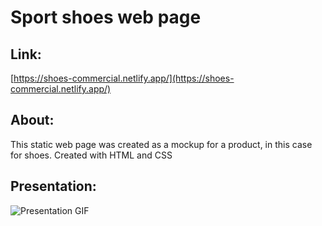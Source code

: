 # Sport shoes web page 

## Link:
[https://shoes-commercial.netlify.app/](https://shoes-commercial.netlify.app/)

## About:
This static web page was created as a mockup for a product, in this case for shoes.
Created with HTML and CSS

## Presentation: 
![Presentation GIF](https://github.com/JosePedroSilva/ShoesCommercial/blob/master//img/shoes.gif)